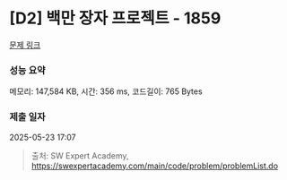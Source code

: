 # [D2] 백만 장자 프로젝트 - 1859 

[문제 링크](https://swexpertacademy.com/main/code/problem/problemDetail.do?contestProbId=AV5LrsUaDxcDFAXc) 

### 성능 요약

메모리: 147,584 KB, 시간: 356 ms, 코드길이: 765 Bytes

### 제출 일자

2025-05-23 17:07



> 출처: SW Expert Academy, https://swexpertacademy.com/main/code/problem/problemList.do